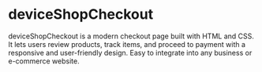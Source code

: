 # deviceShopCheckout
deviceShopCheckout is a modern checkout page built with HTML and CSS. It lets users review products, track items, and proceed to payment with a responsive and user-friendly design. Easy to integrate into any business or e-commerce website.
